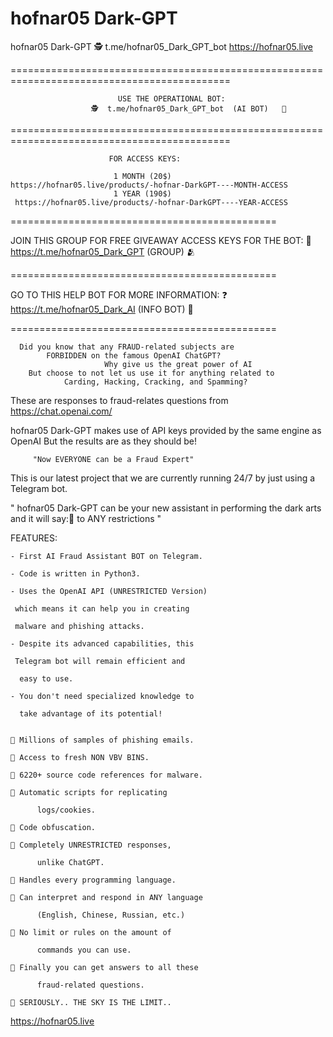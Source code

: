 # hofnar05 Dark-GPT


hofnar05 Dark-GPT 🕵️
t.me/hofnar05_Dark_GPT_bot
https://hofnar05.live



============================================================================================


                            USE THE OPERATIONAL BOT:
                      🕵️  t.me/hofnar05_Dark_GPT_bot  (AI BOT)   🤖


============================================================================================


                          FOR ACCESS KEYS:
                          
                           1 MONTH (20$)
    https://hofnar05.live/products/-hofnar-DarkGPT----MONTH-ACCESS
                           1 YEAR (190$)
     https://hofnar05.live/products/-hofnar-DarkGPT----YEAR-ACCESS


==============================================


  JOIN THIS GROUP FOR FREE GIVEAWAY 
            ACCESS KEYS FOR THE BOT:
  💬 https://t.me/hofnar05_Dark_GPT (GROUP) 🫂


==============================================


   GO TO THIS HELP BOT FOR MORE INFORMATION:
   ❓ https://t.me/hofnar05_Dark_AI (INFO BOT) 🤖

==============================================


      Did you know that any FRAUD-related subjects are 
            FORBIDDEN on the famous OpenAI ChatGPT?
                         Why give us the great power of AI 
        But choose to not let us use it for anything related to 
                Carding, Hacking, Cracking, and Spamming?



These are responses to fraud-relates questions from https://chat.openai.com/


   hofnar05 Dark-GPT makes use of API keys provided by
                           the same engine as OpenAI
                But the results are as they should be!




         "Now EVERYONE can be a Fraud Expert"

This is our latest project that we are currently running 24/7 by just using a Telegram bot.

" hofnar05 Dark-GPT can be your new assistant in performing the dark arts and it will say:🖕 to ANY restrictions "



 FEATURES:


    - First AI Fraud Assistant BOT on Telegram.

    - Code is written in Python3.

    - Uses the OpenAI API (UNRESTRICTED Version) 

     which means it can help you in creating 

     malware and phishing attacks. 

    - Despite its advanced capabilities, this 

     Telegram bot will remain efficient and 

      easy to use. 

    - You don't need specialized knowledge to 

      take advantage of its potential!    


    🌟 Millions of samples of phishing emails.

    🌟 Access to fresh NON VBV BINS.

    🌟 6220+ source code references for malware.

    🌟 Automatic scripts for replicating 

          logs/cookies.

    🌟 Code obfuscation.

    🌟 Completely UNRESTRICTED responses,

          unlike ChatGPT.

    🌟 Handles every programming language.

    🌟 Can interpret and respond in ANY language

          (English, Chinese, Russian, etc.)

    🌟 No limit or rules on the amount of

          commands you can use.

    🌟 Finally you can get answers to all these

          fraud-related questions.

    🌟 SERIOUSLY.. THE SKY IS THE LIMIT..




https://hofnar05.live




